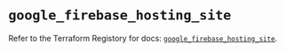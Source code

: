 # `google_firebase_hosting_site`

Refer to the Terraform Registory for docs: [`google_firebase_hosting_site`](https://www.terraform.io/docs/providers/google-beta/r/google_firebase_hosting_site).
